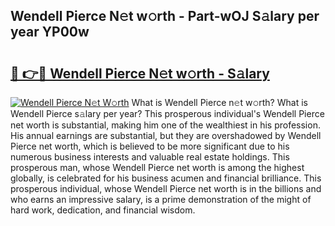 ## Wendell Pierce N𝚎t w𝚘rth - Part-wOJ S𝚊lary per year YP00w

# <h2><a href="http://gc28db.nevu.top/?p=Wendell+Pierce">🔗 👉🔴 Wendell Pierce N𝚎t w𝚘rth - S𝚊lary</a></h2>

[![Wendell Pierce N𝚎t W𝚘rth](https://i.imgur.com/Oavwk0R.jpeg)](http://gc28db.nevu.top/?p=Wendell+Pierce)
What is Wendell Pierce n𝚎t w𝚘rth? What is Wendell Pierce s𝚊lary per year?
This prosperous individual's Wendell Pierce net worth is substantial, making him one of the wealthiest in his profession. His annual earnings are substantial, but they are overshadowed by Wendell Pierce net worth, which is believed to be more significant due to his numerous business interests and valuable real estate holdings. This prosperous man, whose Wendell Pierce net worth is among the highest globally, is celebrated for his business acumen and financial brilliance. This prosperous individual, whose Wendell Pierce net worth is in the billions and who earns an impressive salary, is a prime demonstration of the might of hard work, dedication, and financial wisdom.
